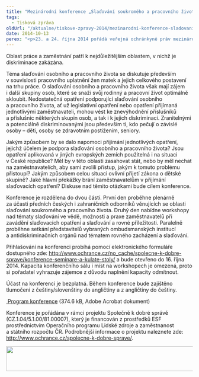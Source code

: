 ```yaml
---
title: "Mezinárodní konference „Slaďování soukromého a pracovního života/Work-life balance“"
tags:
  - Tisková zpráva
oldUrl: "/aktualne/tiskove-zpravy-2014/mezinarodni-konference-sladovani-soukromeho-a-pracovniho-zivotawork-life-balance"
date: 2014-10-13
perex: "<p>23. a 24. října 2014 pořádá veřejná ochránkyně práv mezinárodní konferenci „Slaďování soukromého a pracovního života/Work-life balance“.</p>"
---
```


<!-- imported from the old website -->

<p>Oblast práce a zaměstnání patří k nejdůležitějším oblastem, v nichž je diskriminace zakázána.</p><p>Téma slaďování osobního a pracovního života se diskutuje především v souvislosti pracovního uplatnění žen matek a jejich celkového postavení na trhu práce. O slaďování osobního a pracovního života však mají zájem i další skupiny osob, které se snaží svůj rodinný a pracovní život optimálně skloubit. Nedostatečná opatření podporující slaďování osobního a pracovního života, ať už legislativní opatření nebo opatření přijímaná jednotlivými zaměstnavateli, mohou vést ke znevýhodnění příslušníků a příslušnic některých skupin osob, a tak i k jejich diskriminaci. Zranitelnými a potenciálně diskriminovanými jsou především ti, kdo pečují o závislé osoby – děti, osoby se zdravotním postižením, seniory.</p><p>Jakým způsobem by se dalo napomoci přijímání jednotlivých opatření, jejichž účelem je podpora slaďování osobního a pracovního života? Jsou opatření aplikovaná v jiných evropských zemích použitelná i na situaci v České republice? Měl by v této oblasti zasahovat stát, nebo by měl nechat na zaměstnavatelích, aby sami zvolili přístup, jakým k tomuto problému přistoupí? Jakým způsobem celou situaci ovlivní přijetí zákona o dětské skupině? Jaké hlavní překážky brání zaměstnavatelům v přijímání slaďovacích opatření? Diskuse nad těmito otázkami bude cílem konference.</p><p>Konference je rozdělena do dvou částí. První den proběhne plenárně za účasti předních českých i zahraničních odborníků věnujících se oblasti slaďování soukromého a pracovního života. Druhý den nabídne workshopy nad tématy slaďování ve vědě, možnosti a praxe zaměstnavatelů při zavádění slaďovacích opatření a slaďování a rovné příležitosti. Paralelně proběhne setkání představitelů vybraných ombudsmanských institucí a antidiskriminačních orgánů nad tématem rovného zacházení a slaďování.</p><p>Přihlašování na konferenci probíhá pomocí elektronického formuláře dostupného zde: <a href="https://www.ochrance.cz/no_cache/spolecne-k-dobre-sprave/konference-seminare-a-kulate-stoly/">http://www.ochrance.cz/no_cache/spolecne-k-dobre-sprave/konference-seminare-a-kulate-stoly/</a> a bude otevřeno do 16. října 2014. Kapacita konferenčního sálu i míst na workshopech je omezená, proto si pořadatel vyhrazuje zájemce z důvodu naplnění kapacity odmítnout.</p><p>Účast na konferenci je bezplatná. Během konference bude zajištěno tlumočení z češtiny/slovenštiny do angličtiny a z angličtiny do češtiny.</p><p><a title="Otevření do nového okna" href="https://www.ochrance.cz/fileadmin/user_upload/Konference/Konference_2014/Sladovani-pracovniho-zivota.pdf" target="_blank"><img alt="" src="https://www.ochrance.cz/typo3/ext/od_linkdesc/icons/pdf.gif" class="od_linkdesc_icon" /> Program konference</a> (374.6 kB, Adobe Acrobat dokument)</p><p>Konference je pořádána v rámci projektu Společně k dobré správě (CZ.1.04/5.1.00/81.00007), který je financován z prostředků ESF prostřednictvím Operačního programu Lidské zdroje a zaměstnanost a státního rozpočtu ČR. Podrobnější informace o projektu naleznete zde: <a href="https://www.ochrance.cz/spolecne-k-dobre-sprave/">http://www.ochrance.cz/spolecne-k-dobre-sprave/</a>.</p><p><img src="https://www.ochrance.cz/uploads/RTEmagicC_esf_eu_10.jpg.jpg" height="67" width="622" alt="" /></p>

